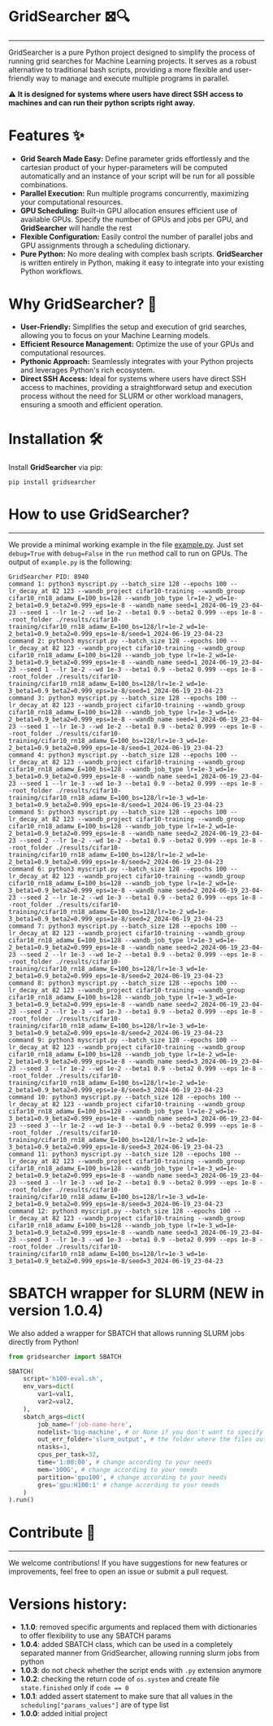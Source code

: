 # GridSearcher 𖣯🔍

---

GridSearcher is a pure Python project designed to simplify the process of running grid searches for Machine Learning 
projects. It serves as a robust alternative to traditional bash scripts, providing a more flexible and user-friendly 
way to manage and execute multiple programs in parallel. 

⚠️ **It is designed for systems where users have direct SSH access 
to machines and can run their python scripts right away.**

# Features ✨󠁇󠁇󠁇
- **Grid Search Made Easy:** Define parameter grids effortlessly and the cartesian product of your hyper-parameters 
will be computed automatically and an instance of your script will be run for all possible combinations.
- **Parallel Execution:** Run multiple programs concurrently, maximizing your computational resources.
- **GPU Scheduling:** Built-in GPU allocation ensures efficient use of available GPUs. Specify the number of GPUs and 
jobs per GPU, and **GridSearcher** will handle the rest
- **Flexible Configuration:** Easily control the number of parallel jobs and GPU assignments through a scheduling 
dictionary.
- **Pure Python:** No more dealing with complex bash scripts. **GridSearcher** is written entirely in Python, making it 
easy to integrate into your existing Python workflows.

# Why GridSearcher? 🤔
- **User-Friendly:** Simplifies the setup and execution of grid searches, allowing you to focus on your Machine 
Learning models.
- **Efficient Resource Management:** Optimize the use of your GPUs and computational resources.
- **Pythonic Approach:** Seamlessly integrates with your Python projects and leverages Python's rich ecosystem.
- **Direct SSH Access:** Ideal for systems where users have direct SSH access to machines, providing a straightforward 
setup and execution process without the need for SLURM or other workload managers, ensuring a smooth and efficient operation.
 
# Installation 🛠️
Install **GridSearcher** via pip:

```shell
pip install gridsearcher
```

# How to use GridSearcher?

---

We provide a minimal working example in the file [example.py](https://github.com/IST-DASLab/GridSearcher/blob/main/example.py).
Just set `debug=True` with `debug=False` in the `run` method call to run on GPUs. The output of `example.py` is the following:

```shell 
GridSearcher PID: 8940
command 1: python3 myscript.py --batch_size 128 --epochs 100 --lr_decay_at 82 123 --wandb_project cifar10-training --wandb_group cifar10_rn18_adamw_E=100_bs=128 --wandb_job_type lr=1e-2_wd=1e-2_beta1=0.9_beta2=0.999_eps=1e-8 --wandb_name seed=1_2024-06-19_23-04-23 --seed 1 --lr 1e-2 --wd 1e-2 --beta1 0.9 --beta2 0.999 --eps 1e-8 --root_folder ./results/cifar10-training/cifar10_rn18_adamw_E=100_bs=128/lr=1e-2_wd=1e-2_beta1=0.9_beta2=0.999_eps=1e-8/seed=1_2024-06-19_23-04-23
command 2: python3 myscript.py --batch_size 128 --epochs 100 --lr_decay_at 82 123 --wandb_project cifar10-training --wandb_group cifar10_rn18_adamw_E=100_bs=128 --wandb_job_type lr=1e-2_wd=1e-3_beta1=0.9_beta2=0.999_eps=1e-8 --wandb_name seed=1_2024-06-19_23-04-23 --seed 1 --lr 1e-2 --wd 1e-3 --beta1 0.9 --beta2 0.999 --eps 1e-8 --root_folder ./results/cifar10-training/cifar10_rn18_adamw_E=100_bs=128/lr=1e-2_wd=1e-3_beta1=0.9_beta2=0.999_eps=1e-8/seed=1_2024-06-19_23-04-23
command 3: python3 myscript.py --batch_size 128 --epochs 100 --lr_decay_at 82 123 --wandb_project cifar10-training --wandb_group cifar10_rn18_adamw_E=100_bs=128 --wandb_job_type lr=1e-3_wd=1e-2_beta1=0.9_beta2=0.999_eps=1e-8 --wandb_name seed=1_2024-06-19_23-04-23 --seed 1 --lr 1e-3 --wd 1e-2 --beta1 0.9 --beta2 0.999 --eps 1e-8 --root_folder ./results/cifar10-training/cifar10_rn18_adamw_E=100_bs=128/lr=1e-3_wd=1e-2_beta1=0.9_beta2=0.999_eps=1e-8/seed=1_2024-06-19_23-04-23
command 4: python3 myscript.py --batch_size 128 --epochs 100 --lr_decay_at 82 123 --wandb_project cifar10-training --wandb_group cifar10_rn18_adamw_E=100_bs=128 --wandb_job_type lr=1e-3_wd=1e-3_beta1=0.9_beta2=0.999_eps=1e-8 --wandb_name seed=1_2024-06-19_23-04-23 --seed 1 --lr 1e-3 --wd 1e-3 --beta1 0.9 --beta2 0.999 --eps 1e-8 --root_folder ./results/cifar10-training/cifar10_rn18_adamw_E=100_bs=128/lr=1e-3_wd=1e-3_beta1=0.9_beta2=0.999_eps=1e-8/seed=1_2024-06-19_23-04-23
command 5: python3 myscript.py --batch_size 128 --epochs 100 --lr_decay_at 82 123 --wandb_project cifar10-training --wandb_group cifar10_rn18_adamw_E=100_bs=128 --wandb_job_type lr=1e-2_wd=1e-2_beta1=0.9_beta2=0.999_eps=1e-8 --wandb_name seed=2_2024-06-19_23-04-23 --seed 2 --lr 1e-2 --wd 1e-2 --beta1 0.9 --beta2 0.999 --eps 1e-8 --root_folder ./results/cifar10-training/cifar10_rn18_adamw_E=100_bs=128/lr=1e-2_wd=1e-2_beta1=0.9_beta2=0.999_eps=1e-8/seed=2_2024-06-19_23-04-23
command 6: python3 myscript.py --batch_size 128 --epochs 100 --lr_decay_at 82 123 --wandb_project cifar10-training --wandb_group cifar10_rn18_adamw_E=100_bs=128 --wandb_job_type lr=1e-2_wd=1e-3_beta1=0.9_beta2=0.999_eps=1e-8 --wandb_name seed=2_2024-06-19_23-04-23 --seed 2 --lr 1e-2 --wd 1e-3 --beta1 0.9 --beta2 0.999 --eps 1e-8 --root_folder ./results/cifar10-training/cifar10_rn18_adamw_E=100_bs=128/lr=1e-2_wd=1e-3_beta1=0.9_beta2=0.999_eps=1e-8/seed=2_2024-06-19_23-04-23
command 7: python3 myscript.py --batch_size 128 --epochs 100 --lr_decay_at 82 123 --wandb_project cifar10-training --wandb_group cifar10_rn18_adamw_E=100_bs=128 --wandb_job_type lr=1e-3_wd=1e-2_beta1=0.9_beta2=0.999_eps=1e-8 --wandb_name seed=2_2024-06-19_23-04-23 --seed 2 --lr 1e-3 --wd 1e-2 --beta1 0.9 --beta2 0.999 --eps 1e-8 --root_folder ./results/cifar10-training/cifar10_rn18_adamw_E=100_bs=128/lr=1e-3_wd=1e-2_beta1=0.9_beta2=0.999_eps=1e-8/seed=2_2024-06-19_23-04-23
command 8: python3 myscript.py --batch_size 128 --epochs 100 --lr_decay_at 82 123 --wandb_project cifar10-training --wandb_group cifar10_rn18_adamw_E=100_bs=128 --wandb_job_type lr=1e-3_wd=1e-3_beta1=0.9_beta2=0.999_eps=1e-8 --wandb_name seed=2_2024-06-19_23-04-23 --seed 2 --lr 1e-3 --wd 1e-3 --beta1 0.9 --beta2 0.999 --eps 1e-8 --root_folder ./results/cifar10-training/cifar10_rn18_adamw_E=100_bs=128/lr=1e-3_wd=1e-3_beta1=0.9_beta2=0.999_eps=1e-8/seed=2_2024-06-19_23-04-23
command 9: python3 myscript.py --batch_size 128 --epochs 100 --lr_decay_at 82 123 --wandb_project cifar10-training --wandb_group cifar10_rn18_adamw_E=100_bs=128 --wandb_job_type lr=1e-2_wd=1e-2_beta1=0.9_beta2=0.999_eps=1e-8 --wandb_name seed=3_2024-06-19_23-04-23 --seed 3 --lr 1e-2 --wd 1e-2 --beta1 0.9 --beta2 0.999 --eps 1e-8 --root_folder ./results/cifar10-training/cifar10_rn18_adamw_E=100_bs=128/lr=1e-2_wd=1e-2_beta1=0.9_beta2=0.999_eps=1e-8/seed=3_2024-06-19_23-04-23
command 10: python3 myscript.py --batch_size 128 --epochs 100 --lr_decay_at 82 123 --wandb_project cifar10-training --wandb_group cifar10_rn18_adamw_E=100_bs=128 --wandb_job_type lr=1e-2_wd=1e-3_beta1=0.9_beta2=0.999_eps=1e-8 --wandb_name seed=3_2024-06-19_23-04-23 --seed 3 --lr 1e-2 --wd 1e-3 --beta1 0.9 --beta2 0.999 --eps 1e-8 --root_folder ./results/cifar10-training/cifar10_rn18_adamw_E=100_bs=128/lr=1e-2_wd=1e-3_beta1=0.9_beta2=0.999_eps=1e-8/seed=3_2024-06-19_23-04-23
command 11: python3 myscript.py --batch_size 128 --epochs 100 --lr_decay_at 82 123 --wandb_project cifar10-training --wandb_group cifar10_rn18_adamw_E=100_bs=128 --wandb_job_type lr=1e-3_wd=1e-2_beta1=0.9_beta2=0.999_eps=1e-8 --wandb_name seed=3_2024-06-19_23-04-23 --seed 3 --lr 1e-3 --wd 1e-2 --beta1 0.9 --beta2 0.999 --eps 1e-8 --root_folder ./results/cifar10-training/cifar10_rn18_adamw_E=100_bs=128/lr=1e-3_wd=1e-2_beta1=0.9_beta2=0.999_eps=1e-8/seed=3_2024-06-19_23-04-23
command 12: python3 myscript.py --batch_size 128 --epochs 100 --lr_decay_at 82 123 --wandb_project cifar10-training --wandb_group cifar10_rn18_adamw_E=100_bs=128 --wandb_job_type lr=1e-3_wd=1e-3_beta1=0.9_beta2=0.999_eps=1e-8 --wandb_name seed=3_2024-06-19_23-04-23 --seed 3 --lr 1e-3 --wd 1e-3 --beta1 0.9 --beta2 0.999 --eps 1e-8 --root_folder ./results/cifar10-training/cifar10_rn18_adamw_E=100_bs=128/lr=1e-3_wd=1e-3_beta1=0.9_beta2=0.999_eps=1e-8/seed=3_2024-06-19_23-04-23
```

# SBATCH wrapper for SLURM (NEW in version 1.0.4)
We also added a wrapper for SBATCH that allows running SLURM jobs directly from Python!

```python
from gridsearcher import SBATCH

SBATCH(
    script='h100-eval.sh',
    env_vars=dict(
        var1=val1,
        var2=val2,
    ),
    sbatch_args=dict(
        job_name=f'job-name-here',
        nodelist='big-machine', # or None if you don't want to specify --nodelist
        out_err_folder='slurm_output', # the folder where the files output and error will be saved
        ntasks=1,
        cpus_per_task=32,
        time='1:00:00', # change according to your needs
        mem='100G', # change according to your needs
        partition='gpu100', # change according to your needs
        gres='gpu:H100:1' # change according to your needs
    )
).run()
```

# Contribute 🤝

---

We welcome contributions! If you have suggestions for new features or improvements, feel free to open an issue or submit a 
pull request.

# Versions history:
- **1.1.0**: removed specific arguments and replaced them with dictionaries to offer flexibility to use any SBATCH params
- **1.0.4**: added SBATCH class, which can be used in a completely separated manner from GridSearcher, allowing running slurm jobs from python
- **1.0.3**: do not check whether the script ends with `.py` extension anymore
- **1.0.2**: checking the return code of `os.system` and create file `state.finished` only if `code == 0`
- **1.0.1**: added assert statement to make sure that all values in the `scheduling["params_values"]` are of type list
- **1.0.0**: added initial project
